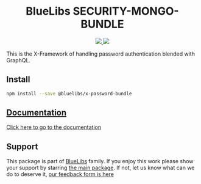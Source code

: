 <h1 align="center">BlueLibs SECURITY-MONGO-BUNDLE</h1>

<p align="center">
  <a href="https://travis-ci.org/bluelibs/x-password-bundle">
    <img src="https://api.travis-ci.org/bluelibs/x-password-bundle.svg?branch=master" />
  </a>
  <a href="https://coveralls.io/github/bluelibs/x-password-bundle?branch=master">
    <img src="https://coveralls.io/repos/github/bluelibs/x-password-bundle/badge.svg?branch=master" />
  </a>
</p>

This is the X-Framework of handling password authentication blended with GraphQL.

## Install

```bash
npm install --save @bluelibs/x-password-bundle
```

## [Documentation](./DOCUMENTATION.md)

[Click here to go to the documentation](./DOCUMENTATION.md)

## Support

This package is part of [BlueLibs](https://www.bluelibs.com) family. If you enjoy this work please show your support by starring [the main package](https://github.com/bluelibs/bluelibs). If not, let us know what can we do to deserve it, [our feedback form is here](https://forms.gle/DTMg5Urgqey9QqLFA)
